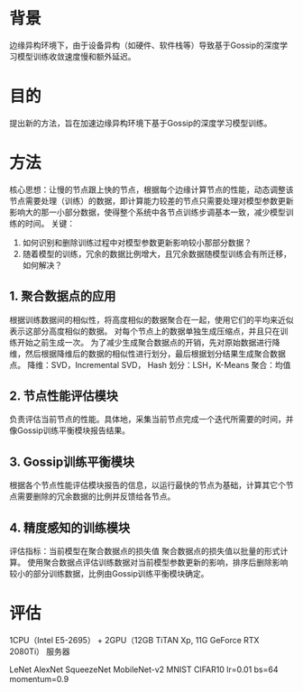 # 背景
边缘异构环境下，由于设备异构（如硬件、软件栈等）导致基于Gossip的深度学习模型训练收敛速度慢和额外延迟。
# 目的
提出新的方法，旨在加速边缘异构环境下基于Gossip的深度学习模型训练。
# 方法
核心思想：让慢的节点跟上快的节点，根据每个边缘计算节点的性能，动态调整该节点需要处理（训练）的数据，即计算能力较差的节点只需要处理对模型参数更新影响大的那一小部分数据，使得整个系统中各节点训练步调基本一致，减少模型训练的时间。
关键：
1. 如何识别和删除训练过程中对模型参数更新影响较小那部分数据？
2. 随着模型的训练，冗余的数据比例增大，且冗余数据随模型训练会有所迁移，如何解决？

## 1. 聚合数据点的应用
根据训练数据间的相似性，将高度相似的数据聚合在一起，使用它们的平均来近似表示这部分高度相似的数据。
对每个节点上的数据单独生成压缩点，并且只在训练开始之前生成一次。
为了减少生成聚合数据点的开销，先对原始数据进行降维，然后根据降维后的数据的相似性进行划分，最后根据划分结果生成聚合数据点。
降维：SVD，Incremental SVD， Hash
划分：LSH，K-Means
聚合：均值

## 2. 节点性能评估模块
负责评估当前节点的性能。具体地，采集当前节点完成一个迭代所需要的时间，并像Gossip训练平衡模块报告结果。

## 3. Gossip训练平衡模块
根据各个节点性能评估模块报告的信息，以运行最快的节点为基础，计算其它个节点需要删除的冗余数据的比例并反馈给各节点。

## 4. 精度感知的训练模块
评估指标：当前模型在聚合数据点的损失值
聚合数据点的损失值以批量的形式计算。
使用聚合数据点评估训练数据对当前模型参数更新的影响，排序后删除影响较小的部分训练数据，比例由Gossip训练平衡模块确定。

# 评估
1CPU（Intel E5-2695） + 2GPU（12GB TiTAN Xp, 11G GeForce RTX 2080Ti） 服务器 

LeNet AlexNet SqueezeNet MobileNet-v2
MNIST CIFAR10
lr=0.01 bs=64 momentum=0.9


